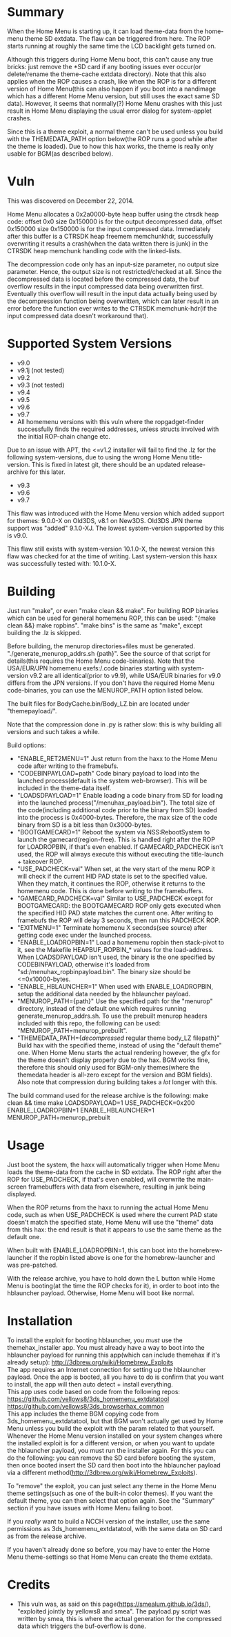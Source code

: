 # Summary
When the Home Menu is starting up, it can load theme-data from the home-menu theme SD extdata. The flaw can be triggered from here. The ROP starts running at roughly the same time the LCD backlight gets turned on.

Although this triggers during Home Menu boot, this can't cause any true bricks: just remove the *SD card if any booting issues ever occur(or delete/rename the theme-cache extdata directory). Note that this also applies when the ROP causes a crash, like when the ROP is for a different version of Home Menu(this can also happen if you boot into a nandimage which has a different Home Menu version, but still uses the exact same SD data). However, it seems that normally(?) Home Menu crashes with this just result in Home Menu displaying the usual error dialog for system-applet crashes.

Since this is a theme exploit, a normal theme can't be used unless you build with the THEMEDATA_PATH option below(the ROP runs a good while after the theme is loaded). Due to how this hax works, the theme is really only usable for BGM(as described below).

# Vuln
This was discovered on December 22, 2014.

Home Menu allocates a 0x2a0000-byte heap buffer using the ctrsdk heap code: offset 0x0 size 0x150000 is for the output decompressed data, offset 0x150000 size 0x150000 is for the input compressed data. Immediately after this buffer is a CTRSDK heap freemem memchunkhdr, successfully overwriting it results a crash(when the data written there is junk) in the CTRSDK heap memchunk handling code with the linked-lists.

The decompression code only has an input-size parameter, no output size parameter. Hence, the output size is not restricted/checked at all. Since the decompressed data is located before the compressed data, the buf overflow results in the input compressed data being overwritten first. Eventually this overflow will result in the input data actually being used by the decompression function being overwritten, which can later result in an error before the function ever writes to the CTRSDK memchunk-hdr(if the input compressed data doesn't workaround that).

# Supported System Versions
* v9.0
* v9.1j (not tested)
* v9.2
* v9.3 (not tested)
* v9.4
* v9.5
* v9.6
* v9.7
* All homemenu versions with this vuln where the ropgadget-finder successfully finds the required addresses, unless structs involved with the initial ROP-chain change etc.

Due to an issue with APT, the <=v1.2 installer will fail to find the .lz for the following system-versions, due to using the wrong Home Menu title-version. This is fixed in latest git, there should be an updated release-archive for this later.
* v9.3
* v9.6
* v9.7

This flaw was introduced with the Home Menu version which added support for themes: 9.0.0-X on Old3DS, v8.1 on New3DS. Old3DS JPN theme support was "added" 9.1.0-XJ. The lowest system-version supported by this is v9.0.

This flaw still exists with system-version 10.1.0-X, the newest version this flaw was checked for at the time of writing. Last system-version this haxx was successfully tested with: 10.1.0-X.

# Building
Just run "make", or even "make clean && make". For building ROP binaries which can be used for general homemenu ROP, this can be used: "{make clean &&} make ropbins". "make bins" is the same as "make", except building the .lz is skipped.

Before building, the menurop directories+files must be generated. "./generate_menurop_addrs.sh {path}". See the source of that script for details(this requires the Home Menu code-binaries). Note that the USA/EUR/JPN homemenu exefs:/.code binaries starting with system-version v9.2 are all identical(prior to v9.9), while USA/EUR binaries for v9.0 differs from the JPN versions. If you don't have the required Home Menu code-binaries, you can use the MENUROP_PATH option listed below.

The built files for BodyCache.bin/Body_LZ.bin are located under "themepayload/".

Note that the compression done in .py is rather slow: this is why building all versions and such takes a while.

Build options:
* "ENABLE_RET2MENU=1" Just return from the haxx to the Home Menu code after writing to the framebufs.
* "CODEBINPAYLOAD=path" Code binary payload to load into the launched process(default is the system web-browser). This will be included in the theme-data itself.
* "LOADSDPAYLOAD=1" Enable loading a code binary from SD for loading into the launched process("/menuhax_payload.bin"). The total size of the code(including additional code prior to the binary from SD) loaded into the process is 0x4000-bytes. Therefore, the max size of the code binary from SD is a bit less than 0x3000-bytes.
* "BOOTGAMECARD=1" Reboot the system via NSS:RebootSystem to launch the gamecard(region-free). This is handled right after the ROP for LOADROPBIN, if that's even enabled. If GAMECARD_PADCHECK isn't used, the ROP will always execute this without executing the title-launch + takeover ROP.
* "USE_PADCHECK=val" When set, at the very start of the menu ROP it will check if the current HID PAD state is set to the specified value. When they match, it continues the ROP, otherwise it returns to the homemenu code. This is done before writing to the framebuffers.
* "GAMECARD_PADCHECK=val" Similar to USE_PADCHECK except for BOOTGAMECARD: the BOOTGAMECARD ROP only gets executed when the specified HID PAD state matches the current one. After writing to framebufs the ROP will delay 3 seconds, then run this PADCHECK ROP.
* "EXITMENU=1" Terminate homemenu X seconds(see source) after getting code exec under the launched process.
* "ENABLE_LOADROPBIN=1" Load a homemenu ropbin then stack-pivot to it, see the Makefile HEAPBUF_ROPBIN_* values for the load-address. When LOADSDPAYLOAD isn't used, the binary is the one specified by CODEBINPAYLOAD, otherwise it's loaded from "sd:/menuhax_ropbinpayload.bin". The binary size should be <=0x10000-bytes.
* "ENABLE_HBLAUNCHER=1" When used with ENABLE_LOADROPBIN, setup the additional data needed by the hblauncher payload.
* "MENUROP_PATH={path}" Use the specified path for the "menurop" directory, instead of the default one which requires running generate_menurop_addrs.sh. To use the prebuilt menurop headers included with this repo, the following can be used: "MENUROP_PATH=menurop_prebuilt".
* "THEMEDATA_PATH={*decompressed* regular theme body_LZ filepath}" Build hax with the specified theme, instead of using the "default theme" one. When Home Menu starts the actual rendering however, the gfx for the theme doesn't display properly due to the hax. BGM works fine, therefore this should only used for BGM-only themes(where the themedata header is all-zero except for the version and BGM fields). Also note that compression during building takes a *lot* longer with this.

The build command used for the release archive is the following: make clean && time make LOADSDPAYLOAD=1 USE_PADCHECK=0x200 ENABLE_LOADROPBIN=1 ENABLE_HBLAUNCHER=1 MENUROP_PATH=menurop_prebuilt

# Usage
Just boot the system, the haxx will automatically trigger when Home Menu loads the theme-data from the cache in SD extdata. The ROP right after the ROP for USE_PADCHECK, if that's even enabled, will overwrite the main-screen framebuffers with data from elsewhere, resulting in junk being displayed.

When the ROP returns from the haxx to running the actual Home Menu code, such as when USE_PADCHECK is used where the current PAD state doesn't match the specified state, Home Menu will use the "theme" data from this hax: the end result is that it appears to use the same theme as the default one.

When built with ENABLE_LOADROPBIN=1, this can boot into the homebrew-launcher if the ropbin listed above is one for the homebrew-launcher and was pre-patched.

With the release archive, you have to hold down the L button while Home Menu is booting(at the time the ROP checks for it), in order to boot into the hblauncher payload. Otherwise, Home Menu will boot like normal.

# Installation
To install the exploit for booting hblauncher, you *must* use the themehax_installer app. You must already have a way to boot into the hblauncher payload for running this app(which can include themehax if it's already setup): http://3dbrew.org/wiki/Homebrew_Exploits  
The app requires an Internet connection for setting up the hblauncher payload. Once the app is booted, all you have to do is confirm that you want to install, the app will then auto detect + install everything.  
This app uses code based on code from the following repos: https://github.com/yellows8/3ds_homemenu_extdatatool https://github.com/yellows8/3ds_browserhax_common  
This app includes the theme BGM copying code from 3ds_homemenu_extdatatool, but that BGM won't actually get used by Home Menu unless you build the exploit with the param related to that yourself.
Whenever the Home Menu version installed on your system changes where the installed exploit is for a different version, or when you want to update the hblauncher payload, you must run the installer again. For this you can do the following: you can remove the SD card before booting the system, then once booted insert the SD card then boot into the hblauncher payload via a different method(http://3dbrew.org/wiki/Homebrew_Exploits).

To "remove" the exploit, you can just select any theme in the Home Menu theme settings(such as one of the built-in color themes). If you want the default theme, you can then select that option again. See the "Summary" section if you have issues with Home Menu failing to boot.

If you *really* want to build a NCCH version of the installer, use the same permissions as 3ds_homemenu_extdatatool, with the same data on SD card as from the release archive.

If you haven't already done so before, you may have to enter the Home Menu theme-settings so that Home Menu can create the theme extdata.

# Credits
* This vuln was, as said on this page(https://smealum.github.io/3ds/), "exploited jointly by yellows8 and smea". The payload.py script was written by smea, this is where the actual generation for the compressed data which triggers the buf-overflow is done.

